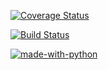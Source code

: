 [![Coverage Status](https://coveralls.io/repos/github/ShubhangKrishna/c4cs-f18-rpn/badge.svg)](https://coveralls.io/github/ShubhangKrishna/c4cs-f18-rpn)

[![Build Status](https://travis-ci.com/ShubhangKrishna/c4cs-f18-rpn.svg?branch=master)](https://travis-ci.com/ShubhangKrishna/c4cs-f18-rpn)

[![made-with-python](https://img.shields.io/badge/Made%20with-Python-1f425f.svg)](https://www.python.org/)
